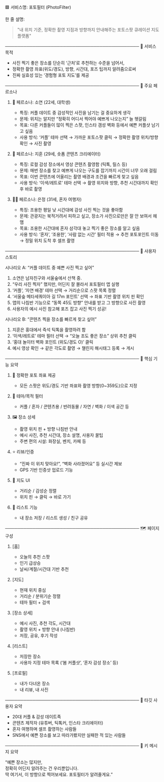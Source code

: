 🟪 서비스명: 포토필터 (PhotoFilter)

한 줄 설명:
> "내 위치 기준, 정확한 촬영 지점과 방향까지 안내해주는 포토스팟 큐레이션 지도 플랫폼"

────────────────────────────────────────────
🎯 서비스 목적

- 사진 찍기 좋은 장소를 단순히 ‘근처’로 추천하는 수준을 넘어서,
- 정확한 촬영 좌표(위도/경도), 방향, 시간대, 포즈 팁까지 알려줌으로써
- 진짜 실효성 있는 ‘경험형 포토 지도’를 제공

────────────────────────────────────────────
👤 주요 페르소나

1. 👩 페르소나: 소연 (22세, 대학생)
   - 특징: 커플 데이트 중 감성적인 사진을 남기는 걸 중요하게 생각
   - 문제: 위치는 알지만 “정확히 어디서 찍어야 예쁘게 나오는지” 늘 헷갈림
   - 목표: 다른 커플들이 많이 찍은 스팟, 인스타 갬성 벽화 등에서 예쁜 커플샷 남기고 싶음
   - 사용 방식: ‘커플’ 테마 선택 → 가까운 포토스팟 클릭 → 정확한 촬영 위치/방향 확인 → 사진 촬영

2. 👨 페르소나: 지훈 (29세, 숏폼 콘텐츠 크리에이터)
   - 특징: 로컬 감성 장소에서 영상 콘텐츠 촬영함 (틱톡, 릴스 등)
   - 문제: 매번 장소를 찾고 예쁘게 나오는 구도를 잡기까지 시간이 너무 오래 걸림
   - 목표: 이번 콘텐츠에 어울리는 촬영 배경과 조건을 빠르게 찾고 싶음
   - 사용 방식: ‘이색/레트로’ 테마 선택 → 촬영 위치와 방향, 추천 시간대까지 확인 후 바로 촬영

3. 👩‍🦰 페르소나: 은정 (31세, 혼자 여행자)
   - 특징: 조용한 평일 낮 시간대에 감성 사진 찍는 것을 좋아함
   - 문제: 관광지는 북적거려서 피하고 싶고, 장소가 사진으로만은 잘 안 보여서 헤맴
   - 목표: 조용한 시간대에 혼자 삼각대 놓고 찍기 좋은 장소를 알고 싶음
   - 사용 방식: ‘혼자’, ‘조용한’, ‘사람 없는 시간’ 필터 적용 → 추천 포토포인트 이동 → 정밀 위치 도착 후 셀프 촬영

────────────────────────────────────────────
🧭 사용자 스토리

시나리오 A: “커플 데이트 중 예쁜 사진 찍고 싶어”

1. 소연은 남자친구와 서울숲에서 산책 중.
2. “우리 사진 찍자” 했지만, 어딘지 잘 몰라서 포토필터 앱 실행
3. ‘커플’, ‘자연 배경’ 테마 선택 → 거리순으로 스팟 목록 정렬
4. ‘서울숲 메타세쿼이아 길 17m 포인트’ 선택 → 좌표 기반 촬영 위치 핀 확인
5. 앱의 나침반 기능으로 “동쪽 45도 방향” 안내를 받고 그 방향으로 사진 촬영
6. 사용자의 예시 사진 참고해 포즈 잡고 사진 찍기 성공!

시나리오 B: “콘텐츠 찍을 장소를 빠르게 찾고 싶어”

1. 지훈은 홍대에서 즉석 틱톡을 촬영하려 함
2. ‘이색/레트로’ 테마 필터 선택 → “오늘 조도 좋은 장소” 상위 추천 클릭
3. ‘홍대 놀이터 벽화 포인트 (위도/경도 O)’ 클릭
4. 예시 영상 확인 → 같은 각도로 촬영 → 챌린지 해시태그 등록 → 게시

────────────────────────────────────────────
🧩 핵심 기능 요약

1. 📍 정확한 포토 좌표 제공
   - 모든 스팟은 위도/경도 기반 좌표와 촬영 방향(0~359도)으로 지정

2. 🎯 테마/목적 필터
   - 커플 / 혼자 / 콘텐츠용 / 반려동물 / 자연 / 벽화 / 이색 공간 등

3. 🖼️ 장소 상세
   - 촬영 위치 핀 + 방향 나침반 안내
   - 예시 사진, 추천 시간대, 장소 설명, 사용자 꿀팁
   - 주변 편의 시설: 화장실, 벤치, 카페 등

4. ⭐ 리뷰/인증
   - “진짜 이 위치 맞아요!”, “벽화 사라졌어요” 등 실시간 제보
   - GPS 기반 인증샷 업로드 기능

5. 🧭 지도 UI
   - 거리순 / 감성순 정렬
   - 위치 핀 → 클릭 → 바로 가기

6. 📌 리스트 기능
   - 내 장소 저장 / 리스트 생성 / 친구 공유

────────────────────────────────────────────
🗺️ 페이지 구성

1. [홈]
   - 오늘의 추천 스팟
   - 인기 급상승
   - 날씨/계절/시간대 기반 추천

2. [지도]
   - 현재 위치 중심
   - 거리순 / 분위기순 정렬
   - 테마 필터 + 검색

3. [장소 상세]
   - 예시 사진, 추천 각도, 시간대
   - 촬영 위치 + 방향 안내 (나침반)
   - 저장, 공유, 후기 작성

4. [리스트]
   - 저장한 장소
   - 사용자 지정 테마 목록 (‘봄 커플샷’, ‘혼자 감성 장소’ 등)

5. [프로필]
   - 내가 다녀온 장소
   - 내 리뷰, 내 사진

────────────────────────────────────────────
🎯 타깃 사용자 요약

- 20대 커플 & 감성 데이트족
- 콘텐츠 제작자 (유튜버, 틱톡커, 인스타 크리에이터)
- 혼자 여행하며 셀프 촬영하는 사람들
- SNS에서 예쁜 장소를 보고 따라가봤지만 실패한 적 있는 사람들

────────────────────────────────────────────
📌 키 메시지 요약

“예쁜 장소는 많지만,  
정확히 어딘지 알려주는 건 우리뿐입니다.  
딱 여기서, 이 방향으로 찍어보세요. 포토필터가 알려줄게요.”
